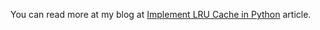You can read more at my blog at [Implement LRU Cache in Python](https://rokpoto.com/implement-lru-cache-in-python/) article. 
